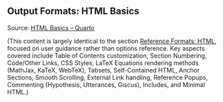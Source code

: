 ## Output Formats: HTML Basics

Source: [HTML Basics – Quarto](https://quarto.org/docs/output-formats/html-basics.html)

(This content is largely identical to the section [Reference Formats: HTML](#reference-formats-html), focused on user guidance rather than options reference. Key aspects covered include Table of Contents customization, Section Numbering, Code/Other Links, CSS Styles, LaTeX Equations rendering methods (MathJax, KaTeX, WebTeX), Tabsets, Self-Contained HTML, Anchor Sections, Smooth Scrolling, External Link handling, Reference Popups, Commenting (Hypothesis, Utterances, Giscus), Includes, and Minimal HTML.)


